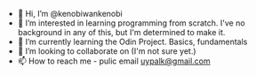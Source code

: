 - 👋 Hi, I’m @kenobiwankenobi
- 👀 I’m interested in learning programming from scratch. I've no background in any of this, but I'm determined to make it.
- 🌱 I’m currently learning the Odin Project. Basics, fundamentals
- 💞️ I’m looking to collaborate on (I'm not sure yet.) 
- 📫 How to reach me - pulic email uypalk@gmail.com

<!---
kenobiwankenobi/kenobiwankenobi is a ✨ special ✨ repository because its `README.md` (this file) appears on your GitHub profile.
You can click the Preview link to take a look at your changes.
--->
